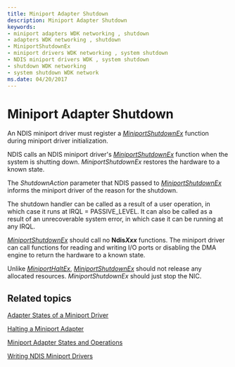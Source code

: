 ```yaml
---
title: Miniport Adapter Shutdown
description: Miniport Adapter Shutdown
keywords:
- miniport adapters WDK networking , shutdown
- adapters WDK networking , shutdown
- MiniportShutdownEx
- miniport drivers WDK networking , system shutdown
- NDIS miniport drivers WDK , system shutdown
- shutdown WDK networking
- system shutdown WDK network
ms.date: 04/20/2017
---
```


# Miniport Adapter Shutdown





An NDIS miniport driver must register a [*MiniportShutdownEx*](/windows-hardware/drivers/ddi/ndis/nc-ndis-miniport_shutdown) function during miniport driver initialization.

NDIS calls an NDIS miniport driver's [*MiniportShutdownEx*](/windows-hardware/drivers/ddi/ndis/nc-ndis-miniport_shutdown) function when the system is shutting down. *MiniportShutdownEx* restores the hardware to a known state.

The *ShutdownAction* parameter that NDIS passed to [*MiniportShutdownEx*](/windows-hardware/drivers/ddi/ndis/nc-ndis-miniport_shutdown) informs the miniport driver of the reason for the shutdown.

The shutdown handler can be called as a result of a user operation, in which case it runs at IRQL = PASSIVE\_LEVEL. It can also be called as a result of an unrecoverable system error, in which case it can be running at any IRQL.

[*MiniportShutdownEx*](/windows-hardware/drivers/ddi/ndis/nc-ndis-miniport_shutdown) should call no **Ndis*Xxx*** functions. The miniport driver can call functions for reading and writing I/O ports or disabling the DMA engine to return the hardware to a known state.

Unlike [*MiniportHaltEx*](/windows-hardware/drivers/ddi/ndis/nc-ndis-miniport_halt), [*MiniportShutdownEx*](/windows-hardware/drivers/ddi/ndis/nc-ndis-miniport_shutdown) should not release any allocated resources. *MiniportShutdownEx* should just stop the NIC.

## Related topics


[Adapter States of a Miniport Driver](adapter-states-of-a-miniport-driver.md)

[Halting a Miniport Adapter](halting-a-miniport-adapter.md)

[Miniport Adapter States and Operations](miniport-adapter-states-and-operations.md)

[Writing NDIS Miniport Drivers](./initializing-a-miniport-driver.md)

 

